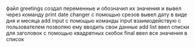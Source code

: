 файл greetings создал переменные и обозначил их значения и вывел через команду print
date changer с помощью срезов вывел дату в виде дня и месяца
add input с помощью команды input взаимодействую с пользователем позволяю ему вводить свои данные
add list ввел списки для заголовок с помощью квадрвтных скобок
final ввел все значения в список
